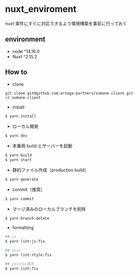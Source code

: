 # nuxt_enviroment
nuxt 案件にすぐに対応できるよう環境構築を事前に行っておく

## environment

- node ^14.16.0
- Nuxt ^2.15.2

## How to

- clone

```bash
git clone git@github.com:arsaga-partners/sumune-client.git
cd sumune-client
```

- install

```bash
$ yarn install
```

- ローカル開発

```bash
$ yarn dev
```

- 本番用 build とサーバーを起動

```bash
$ yarn build
$ yarn start
```

- 静的ファイル作成（production build）

```bash
$ yarn generate
```

- commit（推奨）

```bash
$ yarn commit
```

- マージ済みのローカルブランチを削除

```bash
$ yarn branch:delete
```

- formatting

```bash
## js
$ yarn lint:js:fix

## scss
$ yarn lint:style:fix

## jsとcss両方
$ yarn lint:fix
```